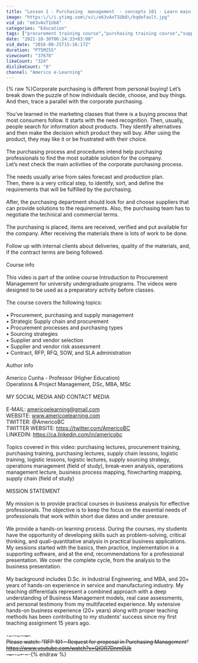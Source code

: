 ```yaml
---
title: "Lesson 1 - Purchasing  management  - concepts 101 - Learn main concepts in corporate purchasing"
image: "https:\/\/i.ytimg.com\/vi\/e63vAxT1Ub8\/hqdefault.jpg"
vid_id: "e63vAxT1Ub8"
categories: "Education"
tags: ["procurement training course","purchasing training course","supply chain course"]
date: "2021-10-30T06:24:33+03:00"
vid_date: "2016-08-25T15:16:17Z"
duration: "PT5M25S"
viewcount: "37678"
likeCount: "324"
dislikeCount: "8"
channel: "Americo e-Learning"
---
```

{% raw %}Corporate purchasing is different from personal buying! Let’s  break down the puzzle of how individuals decide, choose, and buy things. And then, trace a parallel with the corporate purchasing.<br /><br />You’ve learned in the marketing classes that there is a buying process that most consumers follow. It starts with the need recognition. Then, usually, people search for information about products. They identify alternatives <br />and then make the decision which product they will buy. After using the product, they may like it or be frustrated with their choice.<br /><br />The purchasing process and procedures intend help purchasing professionals to find the most suitable solution for the company.<br />Let’s next check the main activities of the corporate purchasing process.<br /><br />The needs usually arise from sales forecast and production plan. <br />Then, there is a very critical step, to identify, sort, and define the requirements that will be fulfilled by the purchasing.<br /><br />After, the purchasing department should look for and choose suppliers that can provide solutions to the requirements. Also, the purchasing team has to negotiate the technical and commercial terms.<br /><br />The purchasing is placed, items are received, verified and put available for the company. After receiving the materials there is lots of work to be done. <br /><br />Follow up with internal clients about deliveries, quality of the materials, and, if the contract terms are being followed.<br /><br />Course info<br /><br />This video is part of the online course Introduction to Procurement Management for university undergraduate programs. The videos were designed to be used as a preparatory activity before classes.<br /><br />The course covers the following topics:<br /><br />• Procurement, purchasing and supply management<br />• Strategic Supply chain and procurement<br />• Procurement processes and purchasing types<br />• Sourcing strategies<br />• Supplier and vendor selection<br />• Supplier and vendor risk assessment<br />• Contract, RFP, RFQ, SOW, and SLA administration<br /><br />Author info<br /><br />Americo Cunha  - Professor (Higher Education)<br />Operations &amp; Project Management, DSc, MBA, MSc<br /><br />MY SOCIAL MEDIA AND CONTACT MEDIA<br /><br />E-MAIL: americoelearning@gmail.com<br />WEBSITE: www.americoelearning.com<br />TWITTER: @AmericoBC <br />TWITTER WEBSITE: <a rel="nofollow" target="blank" href="https://twitter.com/AmericoBC">https://twitter.com/AmericoBC</a><br />LINKEDIN: <a rel="nofollow" target="blank" href="https://ca.linkedin.com/in/americobc">https://ca.linkedin.com/in/americobc</a><br /><br />Topics covered in this video: purchasing lectures, procurement training, purchasing training, purchasing lectures, supply chain lessons, logistic training, logistic lessons, logistic lectures, supply sourcing strategy, operations management (field of study), break-even analysis, operations management lecture, business process mapping, flowcharting mapping, supply chain (field of study)<br /><br />MISSION STATEMENT<br /><br />My mission is to provide practical courses in business analysis for effective professionals.  The objective is to keep the focus on the essential needs of professionals that work within short due dates and under pressure.<br /><br />We provide a hands-on learning process. During the courses, my students have the opportunity of developing skills such as problem-solving, critical thinking, and quali-quantitative analysis in practical business applications. My sessions started with the basics, then practice, implementation in a supporting software, and at the end, recommendations for a professional presentation. We cover the complete cycle, from the analysis to the business presentation.<br /><br />My background includes D.Sc. in Industrial Engineering, and MBA, and 20+ years of hands-on experience in service and manufacturing industry. My teaching differentials represent a combined approach with a deep understanding of Business Management models, real case assessments, and personal testimony from my multifaceted experience. My extensive hands-on business experience (20+ years) along with proper teaching methods has been contributing to my students’ success since my first teaching assignment 15 years ago.<br /><br />-~-~~-~~~-~~-~-<br />Please watch: &quot;RFP 101 - Request for proposal in Purchasing Management&quot; <br /><a rel="nofollow" target="blank" href="https://www.youtube.com/watch?v=QIOR7Dnm0Uk">https://www.youtube.com/watch?v=QIOR7Dnm0Uk</a><br />-~-~~-~~~-~~-~-{% endraw %}
